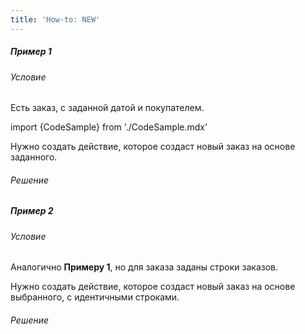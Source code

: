 ```yaml
---
title: 'How-to: NEW'
---
```


##### Пример 1

###### Условие

Есть заказ, с заданной датой и покупателем.

import {CodeSample} from './CodeSample.mdx'

<CodeSample url="https://documentation.lsfusion.org/sample?file=UseCaseNew&block=sample1"/>

Нужно создать действие, которое создаст новый заказ на основе заданного.

###### Решение

<CodeSample url="https://documentation.lsfusion.org/sample?file=UseCaseNew&block=solution1"/>

##### Пример 2

###### Условие

Аналогично **Примеру 1**, но для заказа заданы строки заказов.

<CodeSample url="https://documentation.lsfusion.org/sample?file=UseCaseNew&block=sample2"/>

Нужно создать действие, которое создаст новый заказ на основе выбранного, с идентичными строками.

###### Решение

<CodeSample url="https://documentation.lsfusion.org/sample?file=UseCaseNew&block=solution2"/>
